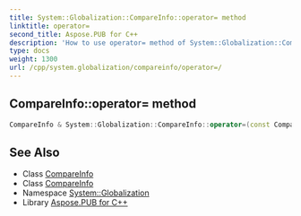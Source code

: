 ```yaml
---
title: System::Globalization::CompareInfo::operator= method
linktitle: operator=
second_title: Aspose.PUB for C++
description: 'How to use operator= method of System::Globalization::CompareInfo class in C++.'
type: docs
weight: 1300
url: /cpp/system.globalization/compareinfo/operator=/
---
```

## CompareInfo::operator= method




```cpp
CompareInfo & System::Globalization::CompareInfo::operator=(const CompareInfo &)=delete
```

## See Also

* Class [CompareInfo](../)
* Class [CompareInfo](../)
* Namespace [System::Globalization](../../)
* Library [Aspose.PUB for C++](../../../)
